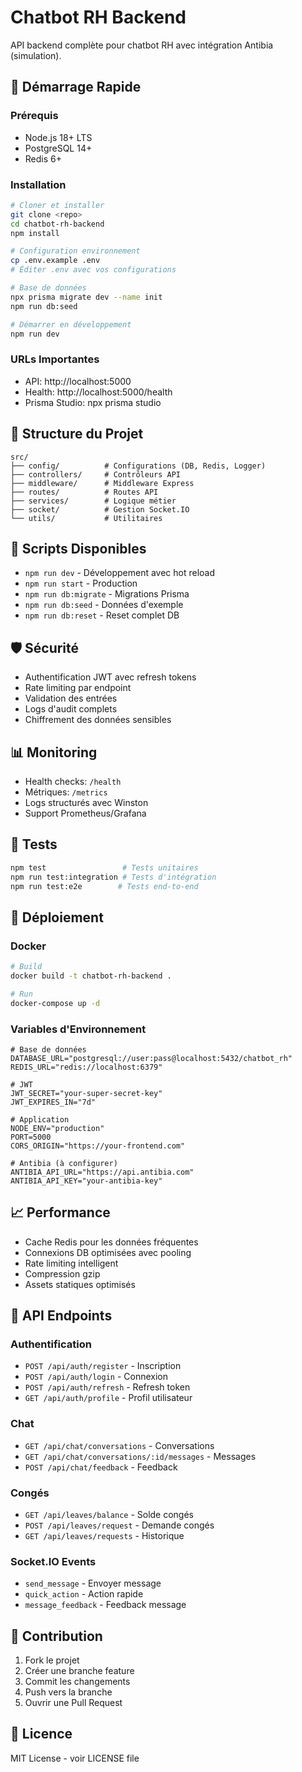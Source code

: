 # Chatbot RH Backend

API backend complète pour chatbot RH avec intégration Antibia (simulation).

## 🚀 Démarrage Rapide

### Prérequis
- Node.js 18+ LTS
- PostgreSQL 14+
- Redis 6+

### Installation

```bash
# Cloner et installer
git clone <repo>
cd chatbot-rh-backend
npm install

# Configuration environnement
cp .env.example .env
# Éditer .env avec vos configurations

# Base de données
npx prisma migrate dev --name init
npm run db:seed

# Démarrer en développement
npm run dev
```

### URLs Importantes
- API: http://localhost:5000
- Health: http://localhost:5000/health
- Prisma Studio: npx prisma studio

## 📁 Structure du Projet

```
src/
├── config/          # Configurations (DB, Redis, Logger)
├── controllers/     # Contrôleurs API
├── middleware/      # Middleware Express
├── routes/          # Routes API
├── services/        # Logique métier
├── socket/          # Gestion Socket.IO
└── utils/           # Utilitaires
```

## 🔧 Scripts Disponibles

- `npm run dev` - Développement avec hot reload
- `npm run start` - Production
- `npm run db:migrate` - Migrations Prisma
- `npm run db:seed` - Données d'exemple
- `npm run db:reset` - Reset complet DB

## 🛡️ Sécurité

- Authentification JWT avec refresh tokens
- Rate limiting par endpoint
- Validation des entrées
- Logs d'audit complets
- Chiffrement des données sensibles

## 📊 Monitoring

- Health checks: `/health`
- Métriques: `/metrics` 
- Logs structurés avec Winston
- Support Prometheus/Grafana

## 🧪 Tests

```bash
npm test                 # Tests unitaires
npm run test:integration # Tests d'intégration
npm run test:e2e        # Tests end-to-end
```

## 🚀 Déploiement

### Docker

```bash
# Build
docker build -t chatbot-rh-backend .

# Run
docker-compose up -d
```

### Variables d'Environnement

```env
# Base de données
DATABASE_URL="postgresql://user:pass@localhost:5432/chatbot_rh"
REDIS_URL="redis://localhost:6379"

# JWT
JWT_SECRET="your-super-secret-key"
JWT_EXPIRES_IN="7d"

# Application
NODE_ENV="production"
PORT=5000
CORS_ORIGIN="https://your-frontend.com"

# Antibia (à configurer)
ANTIBIA_API_URL="https://api.antibia.com"
ANTIBIA_API_KEY="your-antibia-key"
```

## 📈 Performance

- Cache Redis pour les données fréquentes
- Connexions DB optimisées avec pooling
- Rate limiting intelligent
- Compression gzip
- Assets statiques optimisés

## 🔗 API Endpoints

### Authentification
- `POST /api/auth/register` - Inscription
- `POST /api/auth/login` - Connexion
- `POST /api/auth/refresh` - Refresh token
- `GET /api/auth/profile` - Profil utilisateur

### Chat
- `GET /api/chat/conversations` - Conversations
- `GET /api/chat/conversations/:id/messages` - Messages
- `POST /api/chat/feedback` - Feedback

### Congés
- `GET /api/leaves/balance` - Solde congés
- `POST /api/leaves/request` - Demande congés
- `GET /api/leaves/requests` - Historique

### Socket.IO Events
- `send_message` - Envoyer message
- `quick_action` - Action rapide
- `message_feedback` - Feedback message

## 🤝 Contribution

1. Fork le projet
2. Créer une branche feature
3. Commit les changements
4. Push vers la branche
5. Ouvrir une Pull Request

## 📄 Licence

MIT License - voir LICENSE file